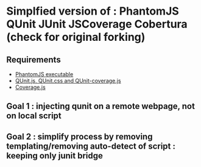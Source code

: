 # Simplfied version of : PhantomJS QUnit JUnit JSCoverage Cobertura (check for original forking) 

## Requirements

* [PhantomJS executable](http://www.phantomjs.org/)
* [QUnit.js, QUnit.css and QUnit-coverage.js](https://github.com/moorinteractive/phantomjs-qunit-junit-jscoverage-cobertura/tree/master/lib/)
* [Coverage.js](https://github.com/moorinteractive/phantomjs-qunit-junit-jscoverage-cobertura/blob/master/coverage.js)

## Goal 1 : injecting qunit on a remote webpage, not on local script 
## Goal 2 : simplify process by removing templating/removing auto-detect of script : keeping only junit bridge
